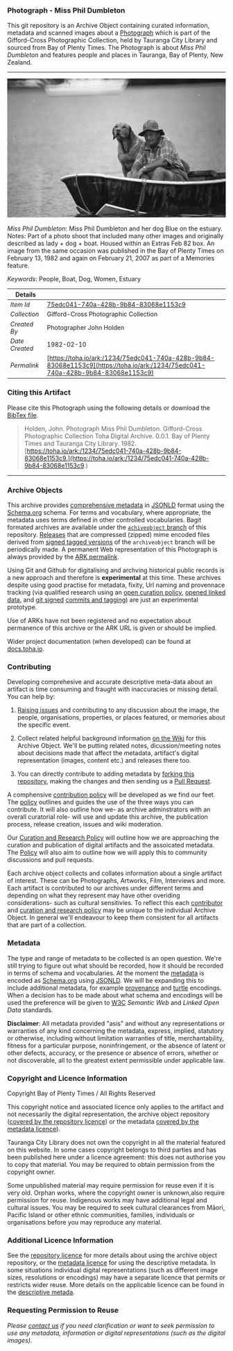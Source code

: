 ### Photograph - Miss Phil Dumbleton

This git repository is an Archive Object containing curated information, metadata and scanned images about a [Photograph](https://toha.io/ark:/1234/75edc041-740a-428b-9b84-83068e1153c9) which is part of the Gifford-Cross Photographic Collection, held by Tauranga City Library and sourced from Bay of Plenty Times. The Photograph is about *Miss Phil Dumbleton* and features people and places in Tauranga, Bay of Plenty, New Zealand.

---

![Miss Phil Dumbleton](data/image/75edc041-740a-428b-9b84-83068e1153c9.web.large.jpg)

*Miss Phil Dumbleton*: Miss Phil Dumbleton and her dog Blue on the estuary.  Notes: Part of a photo shoot that included many other images and originally described as lady + dog + boat.  Housed within an Extras Feb 82 box.  An image from the same occasion was published in the Bay of Plenty Times on February 13, 1982 and again on February 21, 2007 as part of a Memories feature.

*Keywords*: People, Boat, Dog, Women, Estuary

| Details       |         |
| ------------- | -------- |
| *Item Id*     | [75edc041-740a-428b-9b84-83068e1153c9](https://toha.io/ark:/1234/75edc041-740a-428b-9b84-83068e1153c9) |
| *Collection*  | Gifford-Cross Photographic Collection |
| *Created By*  | Photographer John Holden |
| *Date Created* | 1982-02-10 |
| *Permalink*   | [https://toha.io/ark:/1234/75edc041-740a-428b-9b84-83068e1153c9](https://toha.io/ark:/1234/75edc041-740a-428b-9b84-83068e1153c9) |

### Citing this Artifact

Please cite this Photograph using the following details or download the [BibTex file](metadata/reference.bib).

> Holden, John. Photograph Miss Phil Dumbleton. Gifford-Cross Photographic Collection Toha Digital Archive. 0.0.1. Bay of Plenty Times and Tauranga City Library. 1982.<br />
  [https://toha.io/ark:/1234/75edc041-740a-428b-9b84-83068e1153c9.](https://toha.io/ark:/1234/75edc041-740a-428b-9b84-83068e1153c9.)

---

### Archive Objects

This archive provides [comprehensive metadata](metadata/description.json) in [JSONLD](https://www.w3.org/TR/json-ld/) format using the [Schema.org](https://schema.org) schema. For terms and vocabulary, where appropriate, the metadata uses terms defined in other controlled vocabularies. Bagit formated archives are available under the [```achiveobject``` branch](https://github.com/tgalib/ao-75edc041-740a-428b-9b84-83068e1153c9/tree/archiveobject) of this repository. [Releases](https://github.com/tgalib/ao-75edc041-740a-428b-9b84-83068e1153c9/releases) that are compressed (zipped) mime encoded files derived from [signed tagged versions](https://git-scm.com/book/en/v2/Git-Basics-Tagging) of the ```archiveobject``` branch will be periodically made. A permanent Web representation of this Photograph is always provided by the [ARK permalink](https://toha.io/ark:/1234/75edc041-740a-428b-9b84-83068e1153c9).

Using Git and Github for digitalising and archving historical public records is a new approach and therefore is **experimental** at this time. These archives despite using good practise for metadata, fixity, Url naming and provennace tracking (via qualified research using an [open curation policy](POLICY.md), [opened linked data](https://www.w3.org/standards/semanticweb/data), and [git signed](https://git-scm.com/book/en/v2/Git-Tools-Signing-Your-Work) [commits and tagging](https://github.com/blog/2144-gpg-signature-verification)) are just an experimental prototype.

Use of ARKs have not been registered and no expectation about permanence of this archive or the ARK URL is given or should be implied.

Wider project documentation (when developed) can be found at [docs.toha.io](https://docs.toha.io).

### Contributing

Developing comprehesive and accurate descriptive meta-data about an artifact is time consuming and fraught with inaccuracies or missing detail. You can help by:

1. [Raising issues](https://github.com/tgalib/ao-75edc041-740a-428b-9b84-83068e1153c9/issues) and contributing to any discussion about the image, the people, organisations, properties, or places featured, or memories about the specific event.

2. Collect related helpful background information [on the Wiki](https://github.com/tgalib/ao-75edc041-740a-428b-9b84-83068e1153c9/wiki) for this Archive Object. We'll be putting related notes, dicussion/meeting notes about decisions made that affect the metadata, artifact's digital representation (images, content etc.) and releases there too.

3. You can directly contribute to adding metadata by [forking this repository](https://help.github.com/articles/fork-a-repo/), making the changes and then sending us a [Pull Request](https://help.github.com/articles/creating-a-pull-request/).

A comphensive [contribution policy](CONTRIBUTOR.md) will be developed as we find our feet. The [policy](CONTRIBUTOR.md) outlines and guides the use of the three ways you can contribute. It will also outline how we- as archive adminstrators with an overall curatorial role- will use and update this archive, the publication process, release creation, issues and wiki moderation.

Our [Curation and Research Policy](POLICY.md) will outline how we are approaching the curation and publication of digital artifacts and the assoicated metadata. The [Policy](POLICY.md) will also aim to outline how we will apply this to community discussions and pull requests.

Each archive object collects and collates information about a single artifact of interest. These can be Photographs, Artworks, Film, Interviews and more. Each artifact is contributed to our archives under different terms and depending on what they represent may have other overiding considerations- such as cultural sensitivies. To reflect this each [contributor](CONTRIBUTOR.md) and [curation and research policy](POLICY.md) may be unique to the individual Archive Object. In general we'll endeavour to keep them consistent for all artifacts that are part of a collection.

### Metadata

The type and range of metadata to be collected is an open question. We're still trying to figure out what should be recorded, how it should be recorded in terms of schema and vocabularies. At the moment the [metadata](metadata/description.json) is encoded as [Schema.org](https://schema.org) using [JSONLD](https://www.w3.org/TR/json-ld/). We will be expanding this to include additional metadata, for example [provenance](https://www.w3.org/TR/prov-overview/) and [turtle](https://www.w3.org/TR/turtle/) encodings. When a decision has to be made about what schema and encodings will be used the preference will be given to [W3C](https://www.w3.org) *Semantic Web* and *Linked Open Data* standards.

**Disclaimer**: All metadata provided "as­is" and without any representations or warranties of any kind concerning the metadata, express, implied, statutory or otherwise, including without limitation warranties of title, merchantability, fitness for a particular purpose, non­infringement, or the absence of latent or other defects, accuracy, or the presence or absence of errors, whether or not discoverable, all to the greatest extent permissible under applicable law.

### Copyright and Licence Information

Copyright Bay of Plenty Times / All Rights Reserved

This copyright notice and associated licence only applies to the artifact and not necessarily the digital representation, the archive object repository ([covered by the repository licence](LICENSE.md)) or the metadata [covered by the metadata licence](metadata/LICENSE.md)).

Tauranga City Library does not own the copyright in all the material featured on this website. In some cases copyright belongs to third parties and has been published here under a licence agreement: this does not authorise you to copy that material. You may be required to obtain permission from the copyright owner.

Some unpublished material may require permission for reuse even if it is very old. Orphan works, where the copyright owner is unknown,also require permission for reuse. Indigenous works may have additional legal and cultural issues. You may be required to seek cultural clearances from Māori, Pacific Island or other ethnic communities, families, individuals or organisations before you may reproduce any material.

### Additional Licence Information

See the [repository licence](LICENSE.md) for more details about using the archive object repository, or the [metadata licence](metadata/LICENSE.md) for using the descriptive metadata. In some situations individual digital representations (such as different image sizes, resolutions or encodings) may have a separate licence that permits or restricts wider reuse. More details on the applicable licence can be found in the [descriptive metada](metadata/description.json).

### Requesting Permission to Reuse

*Please [contact us](mailto:licensing+readme@toha.io?subject=Query%20about%20licensing%20Photograph%20-%20Miss%20Phil%20Dumbleton%2075edc041-740a-428b-9b84-83068e1153c9) if you need clarification or want to seek permission to use any metadata, information or digital representations (such as the digital images).*


